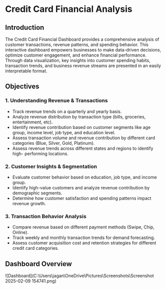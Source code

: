 # Credit Card Financial Analysis
## Introduction
The Credit Card Financial Dashboard provides a comprehensive analysis of customer transactions, revenue patterns, and spending behavior. This interactive dashboard empowers businesses to make data-driven decisions, optimize customer engagement, and enhance financial performance.
Through data visualization, key insights into customer spending habits, transaction trends, and business revenue streams are presented in an easily interpretable format.

## Objectives
### 1. Understanding Revenue & Transactions
- Track revenue trends on a quarterly and yearly basis.
- Analyze revenue distribution by transaction type (bills, groceries, entertainment, etc).
- Identify revenue contribution based on customer segments like age group, income level, job type, and education level.
- Assess transaction volume and revenue contribution by different card categories (Blue, Silver, Gold, Platinum).
- Assess revenue trends across different states and regions to identify high- performing locations.
### 2. Customer Insights & Segmentation
- Evaluate customer behavior based on education, job type, and income group.
- Identify high-value customers and analyze revenue contribution by demographic segments.
- Determine how customer satisfaction and spending patterns impact revenue growth.
### 3. Transaction Behavior Analysis
- Compare revenue based on different payment methods (Swipe, Chip, Online).
- Track weekly and monthly transaction trends for demand forecasting.
- Assess customer acquisition cost and retention strategies for different credit card categories.

## Dashboard Overview
![Dashboard](C:\Users\jagan\OneDrive\Pictures\Screenshots\Screenshot 2025-02-09 154741.png)




